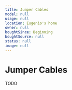 ```yaml
---
title: Jumper Cables
model: null
usage: null
location: Eugenio's home
owner: null
boughtSince: Beginning
boughtSource: null
status: null
image: null
---
```


# Jumper Cables

TODO